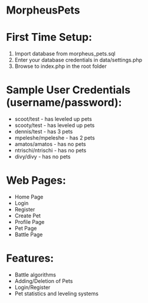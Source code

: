 # MorpheusPets

# First Time Setup:
1. Import database from morpheus_pets.sql
1. Enter your database credentials in data/settings.php
2. Browse to index.php in the root folder

# Sample User Credentials (username/password):
- scoot/test - has leveled up pets
- scooty/test - has leveled up pets
- dennis/test - has 3 pets
- mpeleshe/mpeleshe - has 2 pets
- amatos/amatos - has no pets
- ntrischi/ntrischi - has no pets
- divy/divy - has no pets

# Web Pages:
- Home Page
- Login
- Register
- Create Pet
- Profile Page
- Pet Page
- Battle Page

# Features:
- Battle algorithms
- Adding/Deletion of Pets
- Login/Register
- Pet statistics and leveling systems
